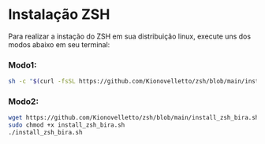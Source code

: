 # Instalação ZSH

Para realizar a instação do ZSH em sua distribuição linux, execute uns dos modos abaixo em seu terminal:

### Modo1:
```bash
sh -c "$(curl -fsSL https://github.com/Kionovelletto/zsh/blob/main/install_zsh_bira.sh)" 
```

### Modo2:
```bash
wget https://github.com/Kionovelletto/zsh/blob/main/install_zsh_bira.sh
sudo chmod +x install_zsh_bira.sh
./install_zsh_bira.sh
```
